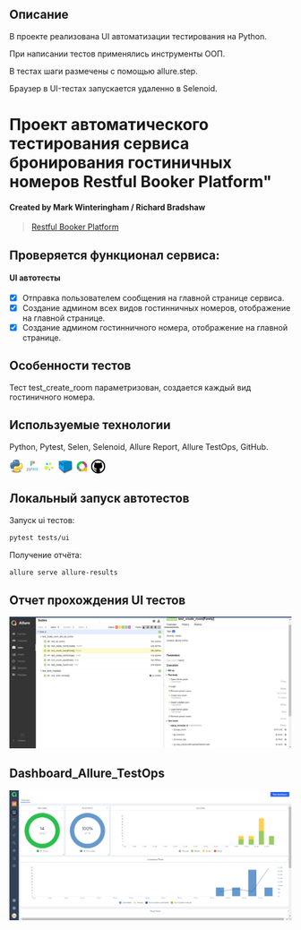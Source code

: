 ## Описание

<p>В проекте реализована UI автоматизации тестирования на Python.
<p>При написании тестов применялись инструменты ООП.
<p>В тестах шаги размечены с помощью allure.step.
<p>Браузер в UI-тестах запускается удаленно в Selenoid.

# Проект автоматического тестирования сервиса бронирования гостиничных номеров Restful Booker Platform"

#### Created by Mark Winteringham / Richard Bradshaw

> <a target="_blank" href="https://automationintesting.online/">Restful Booker
> Platform</a>

## Проверяется функционал сервиса:

#### UI  автотесты

- [x] Отправка пользователем сообщения на главной странице сервиса.
- [x] Создание админом всех видов гостинничных номеров, отображение на главной
  странице.
- [x] Создание админом гостинничного номера, отображение на главной странице.

## Особенности тестов

Тест test_create_room параметризован, создается каждый вид гостиничного номера.

## Используемые технологии

Python, Pytest, Selen, Selenoid, Allure Report, Allure TestOps, GitHub.
<p>
  <code><img width="5%" title="Python" src="resources/icons/python.png"></code>
  <code><img width="5%" title="Pytest" src="resources/icons/pytest.png"></code>
  <code><img width="5%" title="Selene" src="resources/icons/selene.png"></code>
  <code><img width="5%" title="selenoid" src="resources/icons/selenoid.png"></code>
  <code><img width="5%" title="Allure Report" src="resources/icons/allure.png"></code>
  <code><img width="5%" title="GitHub" src="resources/icons/github.png"></code>
</p>


## Локальный запуск автотестов

Запуск ui тестов:

```bash
pytest tests/ui
```

Получение отчёта:

```bash
allure serve allure-results
```


## Отчет прохождения UI тестов

![Allure Report о прхождении  UI тестов](resources/screens/detail_report_ui.png)


## Dashboard_Allure_TestOps

![Dashboard_Allure_TestOps](resources/screens/dashboard_testops.png)

